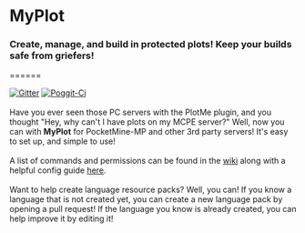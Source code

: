 # MyPlot
### **Create, manage, and build in protected plots! Keep your builds safe from griefers!**
======

[![Gitter](https://badges.gitter.im/jasonwynn10/MyPlot.svg)](https://gitter.im/jasonwynn10/MyPlot?utm_source=badge&utm_medium=badge&utm_campaign=pr-badge)
[![Poggit-Ci](https://poggit.pmmp.io/ci.badge/jasonwynn10/MyPlot/MyPlot)](https://poggit.pmmp.io/ci/jasonwynn10/MyPlot/MyPlot)
<br>
<br>
Have you ever seen those PC servers with the PlotMe plugin, and you thought "Hey, why can't I have plots on my MCPE server?" Well, now you can with **MyPlot** for PocketMine-MP and other 3rd party servers! It's easy to set up, and simple to use!
<br>
<br>
A list of commands and permissions can be found in the [wiki](https://jasonwynn10.github.io/MyPlot/cmdsandperms) along with a helpful config guide [here](https://jasonwynn10.github.io/MyPlot/configurations).
<br>
<br>
Want to help create language resource packs? Well, you can! If you know a language that is not created yet, you can create a new language pack by opening a pull request! If the language you know is already created, you can help improve it by editing it!
